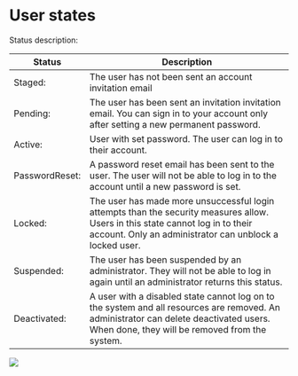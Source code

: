 # User states

Status description:

| Status   | Description                                                                                                                                                                                |
|----------|--------------------------------------------------------------------------------------------------------------------------------------------------------------------------------------------|
| Staged:  | The user has not been sent an account invitation email                                                                                                                                     |
| Pending: | The user has been sent an invitation invitation email. You can sign in to your account only after setting a new permanent password.                                                        |
| Active: | User with set password. The user can log in to their account.                                                                                                                               |
| PasswordReset: | A password reset email has been sent to the user. The user will not be able to log in to the account until a new password is set.                                                    |
| Locked: | The user has made more unsuccessful login attempts than the security measures allow. Users in this state cannot log in to their account. Only an administrator can unblock a locked user.   |
| Suspended: | The user has been suspended by an administrator. They will not be able to log in again until an administrator returns this status.                                                       |
| Deactivated: | A user with a disabled state cannot log on to the system and all resources are removed. An administrator can delete deactivated users. When done, they will be removed from the system.|

![](../../../../../Diagrams/user_lifecycle.png)
